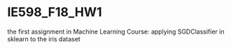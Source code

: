 # IE598_F18_HW1
the first assignment in Machine Learning Course: applying SGDClassifier in sklearn to the iris dataset
